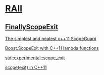 # [RAII](https://www.programming-books.io/essential/cpp/raii-96325b08db024f4fa7a37510a746dbe2)



## [FinallyScopeExit](https://www.programming-books.io/essential/cpp/finallyscopeexit-1dbb211071c841878da40d3afa71d1d8)



[The simplest and neatest c++11 ScopeGuard](https://stackoverflow.com/questions/10270328/the-simplest-and-neatest-c11-scopeguard)



[Boost.ScopeExit with C++11 lambda functions](https://cppsecrets.com/users/473115117114121971101151041171001051101079711464103109971051084699111109/BoostScopeExit-with-C0011-lambda-functions.php)

[std::experimental::scope_exit](https://en.cppreference.com/w/cpp/experimental/scope_exit)



[scope(exit) in C++11](http://the-witness.net/news/2012/11/scopeexit-in-c11/)